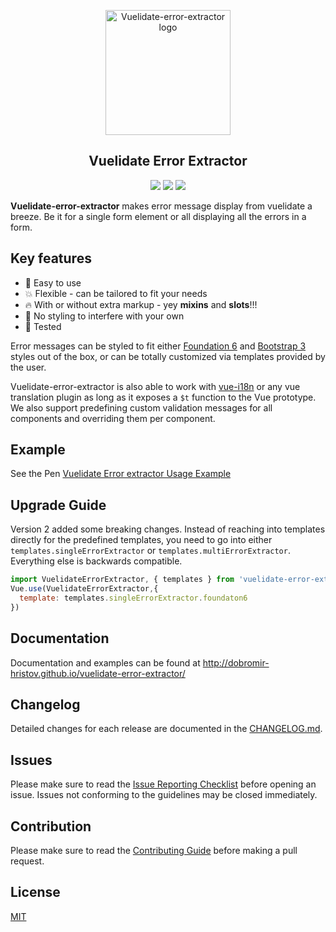 <p align="center">
  <a align="center" href="https://www.npmjs.com/package/vuelidate-error-extractor" target="_blank">
    <img alt="Vuelidate-error-extractor logo" width=200 src="https://raw.githubusercontent.com/dobromir-hristov/vuelidate-error-extractor/master/docs/logo.jpg">
  </a>
</p>


<h2 align="center">Vuelidate Error Extractor</h1>

<p align="center">
<a href="https://www.npmjs.com/package/vuelidate-error-extractor"> <img src="https://img.shields.io/npm/v/vuelidate-error-extractor.svg"/></a>
<a href="https://vuejs.org/"> <img src="https://img.shields.io/badge/vue-2.x-brightgreen.svg"/></a>
<a href="https://conventionalcommits.org"><img src="https://img.shields.io/badge/Conventional%20Commits-1.0.0-yellow.svg"/></a>
</p>

**Vuelidate-error-extractor** makes error message display from vuelidate a breeze. Be it for a single form element or all displaying all the errors in a form.

## Key features
* :rocket: Easy to use
* :boom: Flexible - can be tailored to fit your needs
* :fire: With or without extra markup - yey **mixins** and **slots**!!!
* :punch: No styling to interfere with your own
* :muscle: Tested

Error messages can be styled to fit either [Foundation 6](http://foundation.zurb.com/sites/docs/forms.html) and [Bootstrap 3](https://getbootstrap.com/docs/3.3/css/#forms) styles out of the box, or can be totally customized via templates provided by the user.

Vuelidate-error-extractor is also able to work with [vue-i18n](https://github.com/kazupon/vue-i18n) or any vue translation plugin as long as it exposes a `$t` function to the Vue prototype. We also support predefining custom validation messages for all components and overriding them per component.

## Example

See the Pen <a href="https://codepen.io/dobromir/pen/zdzqYX/">Vuelidate Error extractor Usage Example</a>

## Upgrade Guide
Version 2 added some breaking changes. Instead of reaching into templates directly for the predefined templates, 
you need to go into either `templates.singleErrorExtractor` or `templates.multiErrorExtractor`. Everything else is backwards compatible.

```js
import VuelidateErrorExtractor, { templates } from 'vuelidate-error-extractor'
Vue.use(VuelidateErrorExtractor,{
  template: templates.singleErrorExtractor.foundaton6
})
```

## Documentation
Documentation and examples can be found at http://dobromir-hristov.github.io/vuelidate-error-extractor/


## Changelog
Detailed changes for each release are documented in the [CHANGELOG.md](https://github.com/dobromir-hristov/vuelidate-error-extractor/blob/development/CHANGELOG.md).


## Issues
Please make sure to read the [Issue Reporting Checklist](https://github.com/dobromir-hristov/vuelidate-error-extractor/blob/development/CONTRIBUTING.md#issue-reporting-guidelines) before opening an issue. Issues not conforming to the guidelines may be closed immediately.


## Contribution
Please make sure to read the [Contributing Guide](https://github.com/dobromir-hristov/vuelidate-error-extractor/blob/development/CONTRIBUTING.md) before making a pull request.

## License

[MIT](http://opensource.org/licenses/MIT)
